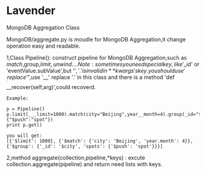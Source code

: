 # Lavender
MongoDB Aggregation Class

MongoDB/aggregate.py is moudle for MongoDB Aggregation,it change operation easy and readable.



1,Class Pipeline(): construct pipeline for MongoDB Aggregation,such as $match,$group,$limit,unwind....
                  Note: sometimes you need special key, like '$_id' or 'eventValue.subValue',but '$','.' is invalid in              **kwargs's key. you should use '___' replace '$",use '__' replace '.' in this class and 
                         there is a method 'def __recover(self,arg)',could recoverd.
                  
    Example:

    p = Pipeline()
    p.limit(___limit=1000).match(city="Beijing",year__month=4).group(_id="$city",spots={"$push":"spot"})
    print p.get()

    you will get:
    [{'$limit': 1000}, {'$match': {'city': 'Beijing', 'year.month': 4}}, {'$group': {'_id': '$city', 'spots': {'$push': 'spot'}}}]



2,method aggregate(collection,pipeline,*keys) : excute collection.aggregate(pipeline) and return need lists with keys.
